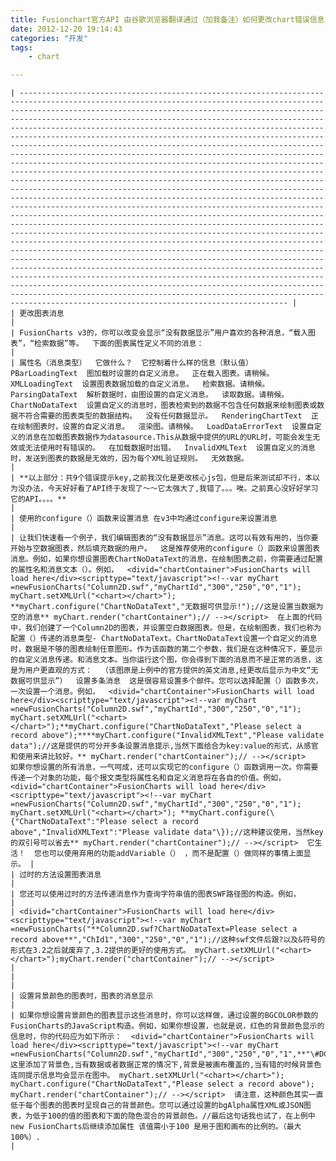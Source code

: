```yaml
---
title: Fusionchart官方API 由谷歌浏览器翻译通过（加我备注）如何更改chart错误信息
date: 2012-12-20 19:14:43
categories: "开发"
tags:
	- chart

---
```


    | ------------------------------------------------------------------------------------------------------------------------------------------------------------------------------------------------------------------------------------------------------------------------------------------------------------------------------------------------------------------------------------------------------------------------------------------------------------------------------------------------------------------------------------------------------------------------------------------------------------------------------------------------------------------------------------------------------------------------------------------------------------------------------------------------------------------------------------------------------------------------------------------------------------------------------------------------------------------------------------------------------------------------------------------------------------------------------------------------------------------------------------------------------------------------------------------------------------------------------------------------------------------------------------------------------------------------------------------------------------------------------------------------------------------------------------------------------------------------------------------------------------------------------------------------------------------------------------------------------------------------------------------------------------------------------------------------------------------------------------------------------------------------------------------------------------ |
    | 更改图表消息                                                                                                                                                                                                                                                                                                                                                                                                                                                                                                                                                                                                                                                                                                                                                                                                                                                                                                                                                                                                                                                                                                                                                                                                                                                                                                                                                                                                                                                                                                                                                                                                                                                                                                                                                                                                       |
    | FusionCharts v3的，你可以改变会显示“没有数据显示”用户喜欢的各种消息，“载入图表”，“检索数据”等。  下面的图表属性定义不同的消息：                                                                                                                                                                                                                                                                                                                                                                                                                                                                                                                                                                                                                                                                                                                                                                                                                                                                                                                                                                                                                                                                                                                                                                                                                                                                                                                                                                                                                                                                                                                                                                                                                                                                                                                                  |
    | 属性名（消息类型）  它做什么？  它控制着什么样的信息（默认值）  PBarLoadingText  图加载时设置的自定义消息。  正在载入图表。请稍候。  XMLLoadingText  设置图表数据加载的自定义消息。  检索数据。请稍候。  ParsingDataText  解析数据时，由图设置的自定义消息。  读取数据。请稍候。  ChartNoDataText  设置自定义的消息时，图表检索到的数据不包含任何数据来绘制图表或数据不符合需要的图表类型的数据结构。  没有任何数据显示。  RenderingChartText  正在绘制图表时，设置的自定义消息。  渲染图。请稍候。  LoadDataErrorText  设置自定义的消息在加载图表数据作为datasource.This从数据中提供的URL的URL时，可能会发生无效或无法使用时有错误的。  在加载数据时出错。  InvalidXMLText  设置自定义的消息时，发送到图表的数据是无效的，因为每个XML验证规则。  无效数据。                                                                                                                                                                                                                                                                                                                                                                                                                                                                                                                                                                                                                                                                                                                                                                                                                                                                                                                                                                                                                                                                                                                                                                                                                                                                                                                                      |
    | **以上部分：共9个错误提示key,之前我汉化是更改核心js包，但是后来测试却不行，本以为没办法，今天好好看了API终于发现了～～它太强大了,我错了。。。唉。之前真心没好好学习它的API。。。。**                                                                                                                                                                                                                                                                                                                                                                                                                                                                                                                                                                                                                                                                                                                                                                                                                                                                                                                                                                                                                                                                                                                                                                                                                                                                                                                                                                                                                                                                                                                                                                                                                                                                                                          |
    | 使用的configure（）函数来设置消息 在v3中均通过configure来设置消息                                                                                                                                                                                                                                                                                                                                                                                                                                                                                                                                                                                                                                                                                                                                                                                                                                                                                                                                                                                                                                                                                                                                                                                                                                                                                                                                                                                                                                                                                                                                                                                                                                                                                                                                                                  |
    | 让我们快速看一个例子，我们编辑图表的“没有数据显示”消息。这可以有效有用的，当你要开始与空数据图表，然后填充数据的用户。  这是推荐使用的configure（）函数来设置图表消息。例如，如果你想设置图表ChartNoDataText的消息，在绘制图表之前，你需要通过配置的属性名和消息文本（）。例如，  <divid="chartContainer">FusionCharts will load here</div><scripttype="text/javascript"><!--var myChart =newFusionCharts("Column2D.swf","myChartId","300","250","0","1"); myChart.setXMLUrl("<chart></chart>"); **myChart.configure("ChartNoDataText","无数据可供显示!");//这是设置当数据为空的消息** myChart.render("chartContainer");// --></script>  在上面的代码中，我们创建了一个Column2D的图表，并设置空白数据图表。但是，在绘制图表，我们也称为配置（）传递的消息类型- ChartNoDataText。ChartNoDataText设置一个自定义的消息时，数据是不够的图表绘制任意图形。作为该函数的第二个参数，我们是在这种情况下，要显示的自定义消息传递。和消息文本。当你运行这个图，你会得到下面的消息而不是正常的消息，这是为用户更直观的方式：  （该图原是上例中的官方提供的英文消息,经更改后显示为中文“无数据可供显示”）  设置多条消息  这是很容易设置多个邮件。您可以选择配置（）函数多次，一次设置一个消息。例如，  <divid="chartContainer">FusionCharts will load here</div><scripttype="text/javascript"><!--var myChart =newFusionCharts("Column2D.swf","myChartId","300","250","0","1"); myChart.setXMLUrl("<chart></chart>");**myChart.configure("ChartNoDataText","Please select a record above");****myChart.configure("InvalidXMLText","Please validate data");//这是提供的可分开多条设置消息提示,当然下面给合为key:value的形式，从感官和使用来讲比较好。** myChart.render("chartContainer");// --></script>   如果你想设置的所有消息，一气呵成，还可以实现它的configure（）函数调用一次。你需要传递一个对象的功能，每个报文类型将属性名和自定义消息将在各自的价值。例如，  <divid="chartContainer">FusionCharts will load here</div><scripttype="text/javascript"><!--var myChart =newFusionCharts("Column2D.swf","myChartId","300","250","0","1"); myChart.setXMLUrl("<chart></chart>"); **myChart.configure(\{"ChartNoDataText":"Please select a record above","InvalidXMLText":"Please validate data"\});//这种建议使用，当然key的双引号可以省去** myChart.render("chartContainer");// --></script>  它生活！  您也可以使用弃用的功能addVariable（） ，而不是配置（）做同样的事情上面显示。 |
    | 过时的方法设置图表消息                                                                                                                                                                                                                                                                                                                                                                                                                                                                                                                                                                                                                                                                                                                                                                                                                                                                                                                                                                                                                                                                                                                                                                                                                                                                                                                                                                                                                                                                                                                                                                                                                                                                                                                                                                                                  |
    | 您还可以使用过时的方法传递消息作为查询字符串值的图表SWF路径图的构造。例如，                                                                                                                                                                                                                                                                                                                                                                                                                                                                                                                                                                                                                                                                                                                                                                                                                                                                                                                                                                                                                                                                                                                                                                                                                                                                                                                                                                                                                                                                                                                                                                                                                                                                                                                                                                      |
    | <divid="chartContainer">FusionCharts will load here</div><scripttype="text/javascript"><!--var myChart =newFusionCharts("**Column2D.swf?ChartNoDataText=Please select a record above**","ChId1","300","250","0","1");//这种swf文件后跟?以及&符号的形式在3.2之后就废弃了,3.2提供的更好的使用方式。 myChart.setXMLUrl("<chart></chart>");myChart.render("chartContainer");// --></script>                                                                                                                                                                                                                                                                                                                                                                                                                                                                                                                                                                                                                                                                                                                                                                                                                                                                                                                                                                                                                                                                                                                                                                                                                                                                                                                                                                                                                                                     |
    |                                                                                                                                                                                                                                                                                                                                                                                                                                                                                                                                                                                                                                                                                                                                                                                                                                                                                                                                                                                                                                                                                                                                                                                                                                                                                                                                                                                                                                                                                                                                                                                                                                                                                                                                                                                                              |
    | 设置背景颜色的图表时，图表的消息显示                                                                                                                                                                                                                                                                                                                                                                                                                                                                                                                                                                                                                                                                                                                                                                                                                                                                                                                                                                                                                                                                                                                                                                                                                                                                                                                                                                                                                                                                                                                                                                                                                                                                                                                                                                                           |
    | 如果你想设置背景颜色的图表显示这些消息时，你可以这样做，通过设置的BGCOLOR参数的FusionCharts的JavaScript构造。例如，如果你想设置，也就是说，红色的背景颜色显示的信息时，你的代码应为如下所示：  <divid="chartContainer">FusionCharts will load here</div><scripttype="text/javascript"><!--var myChart =newFusionCharts("Column2D.swf","myChartId","300","250","0","1",**"\#DCD8EB"**);//这里添加了背景色,当有数据或者数据正常的情况下,背景是被画布覆盖的,当有错的时候背景色连同提示信息均会显示在图中。 myChart.setXMLUrl("<chart></chart>"); myChart.configure("ChartNoDataText","Please select a record above"); myChart.render("chartContainer");// --></script>  请注意，这种颜色其实一直低于每个图表的图表时呈现自己的背景颜色。您可以通过设置的bgAlpha属性XML或JSON图表，为低于100的值的图表和下面的隐色混合的背景颜色。//最后这句话我也试了，在上例中new FusionCharts后继续添加属性 该值需小于100 是用于图和画布的比例的。（最大100%）.                                                                                                                                                                                                                                                                                                                                                                                                                                                                                                                                                                                                                                                                                                                                                                                                                                                                                                                                                                                                                                                                                                                   |